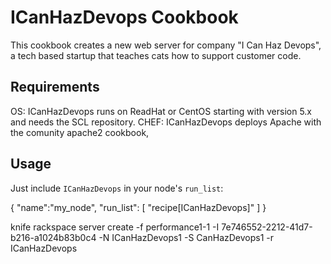 ICanHazDevops Cookbook
======================
This cookbook creates a new web server for company "I Can Haz Devops", a tech based startup that teaches cats how to support customer code. 

Requirements
------------

OS:   ICanHazDevops runs on ReadHat or CentOS starting with version 5.x and needs the SCL repository.
CHEF: ICanHazDevops deploys Apache with the comunity apache2 cookbook,

Usage
-----

Just include `ICanHazDevops` in your node's `run_list`:

{
  "name":"my_node",
  "run_list": [
    "recipe[ICanHazDevops]"
  ]
}

knife rackspace server create -f performance1-1  -I 7e746552-2212-41d7-b216-a1024b83b0c4  -N ICanHazDevops1 -S CanHazDevops1 -r ICanHazDevops
